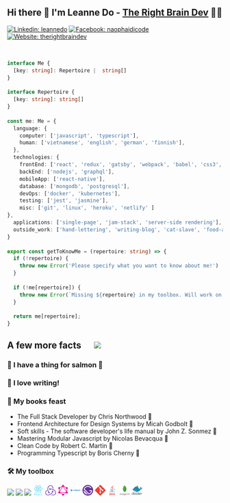 ## Hi there 👋 I'm Leanne Do - [The Right Brain Dev](https://www.facebook.com/naophaidicode) 👩‍💻

[![Linkedin: leannedo](https://img.shields.io/badge/-@leanndo-0077B5?style=flat-square&labelColor=0077B5&logo=LinkedIn&link=https://www.linkedin.com/in/leanndo/)](https://www.linkedin.com/in/leanndo/)
[![Facebook: naophaidicode](https://img.shields.io/badge/-@naophaidicode-0077B5?style=social&labelColor=0077B5&logo=facebook&link=https://www.linkedin.com/in/leanndo/)](https://www.facebook.com/naophaidicode)
[![Website: therightbraindev](https://img.shields.io/badge/-therightbraindev-A5E5B0?style=flat-square&amp;labelColor=A5E5B0&amp;logo=gatsby&amp;link=http://www.therightbraindev.com/)](http://www.therightbraindev.com)

<br>

```typescript
interface Me {
  [key: string]: Repertoire |  string[]
}

interface Repertoire {
  [key: string]: string[]
}

const me: Me = {
  language: {
    computer: ['javascript', 'typescript'],
    human: ['vietnamese', 'english', 'german', 'finnish'],
  },
  technologies: {
    frontEnd: ['react', 'redux', 'gatsby', 'webpack', 'babel', 'css3', 'bootstrap', 'html5'],
    backEnd: ['nodejs', 'graphql'],
    mobileApp: ['react-native'],
    database: ['mongodb', 'postgresql'],
    devOps: ['docker', 'kubernetes'],
    testing: ['jest', 'jasmine'],
    misc: ['git', 'linux', 'heroku', 'netlify' ]
},
  applications: ['single-page', 'jam-stack', 'server-side rendering'],
  outside_work: ['hand-lettering', 'writing-blog', 'cat-slave', 'food-addict'],
}

export const getToKnowMe = (repertoire: string) => {
  if (!repertoire) {
    throw new Error('Please specify what you want to know about me!')
  }

  if (!me[repertoire]) {
    throw new Error(`Missing ${repertoire} in my toolbox. Will work on that!`)
  }

  return me[repertoire];
}
```


<h2 style="display: flex; align-items: center;"> A few more facts <img src="https://media.giphy.com/media/cCvWHbfVdn2bm/giphy.gif" width="80" style="margin-left: 30px"></h2> 

### 🍣 I have a thing for salmon 🤤

### 🤟 I love writing!

[comment]: <> (### 📝 My recent blogs)

### 📖 My books feast
- The Full Stack Developer by Chris Northwood 🥢
- Frontend Architecture for Design Systems by Micah Godbolt 🥢
- Soft skills - The software developer's life manual by John Z. Sonmez 🥢
- Mastering Modular Javascript by Nicolas Bevacqua 🍲
- Clean Code by Robert C. Martin 🍲
- Programming Typescript by Boris Cherny 🍲

### 🛠️ My toolbox

<a href="#" alt="javascript"><code><img height="25" src="https://github.com/blackcater/blackcater/raw/master/images/logo-javascript.svg"></code></a>
<a href="#" alt="typescript"><code><img height="25" src="https://github.com/blackcater/blackcater/raw/master/images/logo-typescript.svg"></code></a>
<a href="#" alt="nodejs"><code><img height="25" src="https://github.com/blackcater/blackcater/raw/master/images/logo-nodejs.svg"></code></a>
<a href="#" alt="nodejs"><code><img height="25" src="https://raw.githubusercontent.com/leannedo/leannedo/main/images/react.svg"></code></a>
<a href="#" alt="nodejs"><code><img height="25" src="https://raw.githubusercontent.com/leannedo/leannedo/main/images/redux.svg"></code></a>
<a href="#" alt="nodejs"><code><img height="25" src="https://raw.githubusercontent.com/leannedo/leannedo/main/images/graphql.svg"></code></a>
<a href="#" alt="nodejs"><code><img height="25" src="https://raw.githubusercontent.com/leannedo/leannedo/main/images/webpack.svg"></code></a>
<a href="#" alt="nodejs"><code><img height="25" src="https://raw.githubusercontent.com/leannedo/leannedo/main/images/gatsbyjs.svg"></code></a>
<a href="#" alt="nodejs"><code><img height="25" src="https://raw.githubusercontent.com/leannedo/leannedo/main/images/git.svg"></code></a>
<a href="#" alt="nodejs"><code><img height="25" src="https://raw.githubusercontent.com/leannedo/leannedo/main/images/java.svg"></code></a>
<a href="#" alt="nodejs"><code><img height="25" src="https://raw.githubusercontent.com/leannedo/leannedo/main/images/mongodb.svg"></code></a>
<a href="#" alt="nodejs"><code><img height="25" src="https://raw.githubusercontent.com/leannedo/leannedo/main/images/docker.svg"></code></a>






